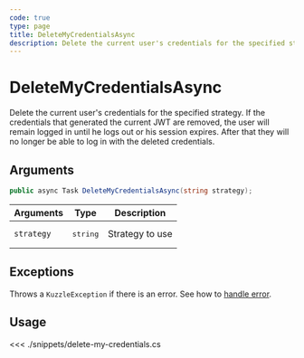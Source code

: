 ```yaml
---
code: true
type: page
title: DeleteMyCredentialsAsync
description: Delete the current user's credentials for the specified strategy
---
```


# DeleteMyCredentialsAsync

Delete the current user's credentials for the specified strategy. If the credentials that generated the current JWT are removed, the user will remain logged in until he logs out or his session expires. After that they will no longer be able to log in with the deleted credentials.

## Arguments

```csharp
public async Task DeleteMyCredentialsAsync(string strategy);
```

| Arguments  | Type              | Description     |
|------------|-------------------|-----------------|
| `strategy` | <pre>string</pre> | Strategy to use |

## Exceptions

Throws a `KuzzleException` if there is an error. See how to [handle error](/sdk/csharp/1/essentials/error-handling).

## Usage

<<< ./snippets/delete-my-credentials.cs
